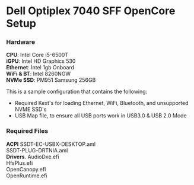 # Dell Optiplex 7040 SFF OpenCore Setup
### Hardware
**CPU**: Intel Core i5-6500T  
**iGPU**: Intel HD Graphics 530  
**Ethernet**: Intel 1gb Onboard   
**WiFi & BT**: Intel 8260NGW  
**NVMe SSD**: PM951 Samsung 256GB

This is a sample configuration that contains the following:
- Required Kext's for loading Ethernet, WiFi, Bluetooth, and unsupported NVME SSD's
- USB Map file, to ensure all USB ports work in USB3.0 & USB 2.0 Mode

### Required Files
**ACPI**
SSDT-EC-USBX-DESKTOP.aml  
SSDT-PLUG-DRTNIA.aml  
**Drivers**. 
AudioDxe.efi  
HfsPlus.efi  
OpenCanopy.efi  
OpenRuntime.efi
